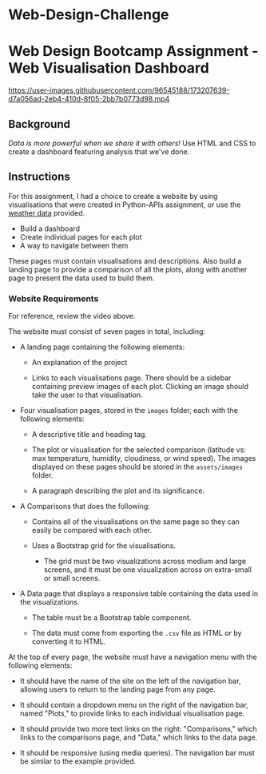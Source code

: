 # Web-Design-Challenge

# Web Design Bootcamp Assignment - Web Visualisation Dashboard 

https://user-images.githubusercontent.com/96545188/173207639-d7a056ad-2eb4-410d-8f05-2bb7b0773d98.mp4

## Background

<i>Data is more powerful when we share it with others!</i> Use HTML and CSS to create a dashboard featuring analysis that we've done.

## Instructions 

For this assignment, I had a choice to create a website by using visualisations that were created in Python-APIs assignment, or use the [weather data](Resources/cities.csv) provided.

- Build a dashboard
- Create individual pages for each plot 
- A way to navigate between them

These pages must contain visualisations and descriptions. Also build a landing page to provide a comparison of all the plots, along with another page to present the data used to build them.

### Website Requirements

For reference, review the video above. 

The website must consist of seven pages in total, including:

* A landing page containing the following elements:

  * An explanation of the project

  * Links to each visualisations page. There should be a sidebar containing preview images of each plot. Clicking an image should take the user to that visualisation.

* Four visualisation pages, stored in the `images` folder, each with the following elements:

  * A descriptive title and heading tag.

  * The plot or visualisation for the selected comparison (latitude vs: max temperature, humidity, cloudiness, or wind speed). The images displayed on these pages should be stored in the `assets/images` folder.

  * A paragraph describing the plot and its significance.

* A Comparisons that does the following:

  * Contains all of the visualisations on the same page so they can easily be compared with each other.

  * Uses a Bootstrap grid for the visualisations.

    * The grid must be two visualizations across medium and large screens, and it must be one visualization across on extra-small or small screens.

* A Data page that displays a responsive table containing the data used in the visualizations.

  * The table must be a Bootstrap table component.  

  * The data must come from exporting the `.csv` file as HTML or by converting it to HTML.

At the top of every page, the website must have a navigation menu with the following elements:

* It should have the name of the site on the left of the navigation bar, allowing users to return to the landing page from any page.

* It should contain a dropdown menu on the right of the navigation bar, named "Plots," to provide links to each individual visualisation page.

* It should provide two more text links on the right: "Comparisons," which links to the comparisons page, and "Data," which links to the data page.

* It should be responsive (using media queries). The navigation bar must be similar to the example provided.

